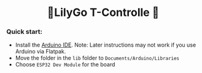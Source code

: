 <h1 align = "center">🌟LilyGo T-Controlle 🌟</h1>


<h3 align = "left">Quick start:</h3>

- Install the [Arduino IDE](https://www.arduino.cc/en/Main/Software). Note: Later instructions may not work if you use Arduino via Flatpak.
- Move the folder in the `lib` folder to `Documents/Arduino/Libraries`
- Choose `ESP32 Dev Module` for the board







